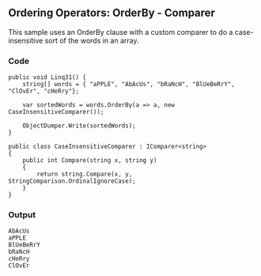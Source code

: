 ## Ordering Operators: OrderBy - Comparer ##

This sample uses an OrderBy clause with a custom comparer to do a case-insensitive sort of the words in an array.

### Code ###

```
public void Linq31() {
    string[] words = { "aPPLE", "AbAcUs", "bRaNcH", "BlUeBeRrY", "ClOvEr", "cHeRry"};
    
    var sortedWords = words.OrderBy(a => a, new CaseInsensitiveComparer());
        
    ObjectDumper.Write(sortedWords);
}

public class CaseInsensitiveComparer : IComparer<string>
{
    public int Compare(string x, string y)
    {
        return string.Compare(x, y, StringComparison.OrdinalIgnoreCase);
    }
}

```

### Output ###

```
AbAcUs
aPPLE
BlUeBeRrY
bRaNcH
cHeRry
ClOvEr
```
